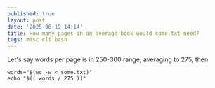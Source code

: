 ```yaml
---
published: true
layout: post
date: '2025-06-19 14:14'
title: How many pages in an average book would some.txt need?
tags: misc cli bash 
---
```

Let's say words per page is in 250-300 range, averaging to 275, then

    words="$(wc -w < some.txt)"
    echo "$(( words / 275 ))"
